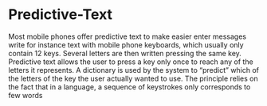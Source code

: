 # Predictive-Text
Most mobile phones offer predictive text to make easier enter messages write for instance text with mobile phone keyboards, which usually only contain 12 keys. Several letters are then written pressing the same key.
Predictive text allows the user to press a key only once to reach any of the letters it represents. A dictionary is used by the system to “predict” which of the letters of the key the user actually wanted to use. The principle relies on the fact that in a language, a sequence of keystrokes only corresponds to few words
